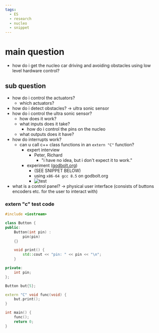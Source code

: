 ```yaml
---
tags: 
  - ES 
  - research
  - nucleo
  - snippet
---
```


# main question

- how do i get the nucleo car driving and avoiding obstacles using low level hardware control?

## sub question

- how do i control the actuators?
	- which actuators?
- how do i detect obstacles? -> ultra sonic sensor
- how do i control the ultra sonic sensor?
	- how does it work?
	- what inputs does it take?
		- how do i control the pins on the nucleo
	- what outputs does it have?
- how do interrupts work?
	- can u call c++ class functions in an `extern "C"` function?
		- expert interview
			- Peter, Richard
				- "i have no idea, but i don't expect it to work."
		- experiment ([godbolt.org](https://godbolt.org/))
			-  (SEE SNIPPET BELOW)
			- using `x86-64 gcc 8.5` on godbolt.org
			- ![test](godbolt_test.png)
- what is a control panel? -> physical user interface (consists of buttons encoders etc. for the user to interact with)

### extern "c" test code

```cpp
#include <iostream>

class Button {
public:
	Button(int pin) :
		pin(pin)
	{}

	void print() {
		std::cout << "pin: " << pin << "\n";
	}

private:
	int pin;
};

Button but{5};

extern "C" void func(void) {
	but.print();
}

int main() {
	func();
	return 0;
}
```
